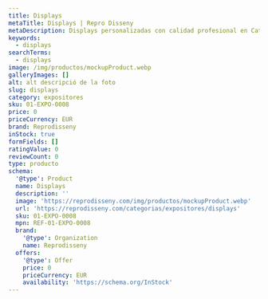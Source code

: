 ```yaml
---
title: Displays
metaTitle: Displays | Repro Disseny
metaDescription: Displays personalizadas con calidad profesional en Cataluña.
keywords:
  - displays
searchTerms:
  - displays
image: /img/productos/mockupProduct.webp
galleryImages: []
alt: alt descripció de la foto
slug: displays
category: expositores
sku: 01-EXPO-0008
price: 0
priceCurrency: EUR
brand: Reprodisseny
inStock: true
formFields: []
ratingValue: 0
reviewCount: 0
type: producto
schema:
  '@type': Product
  name: Displays
  description: ''
  image: 'https://reprodisseny.com/img/productos/mockupProduct.webp'
  url: 'https://reprodisseny.com/categorias/expositores/displays'
  sku: 01-EXPO-0008
  mpn: REF-01-EXPO-0008
  brand:
    '@type': Organization
    name: Reprodisseny
  offers:
    '@type': Offer
    price: 0
    priceCurrency: EUR
    availability: 'https://schema.org/InStock'
---
```


